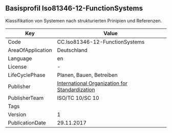 ## Basisprofil Iso81346-12-FunctionSystems
Klassifikation von Systemen nach strukturierten Prinipien und Referenzen.

Key | Value |
--|--|
Code | CC.Iso81346-12-FunctionSystems |  
AreaOfApplication | Deutschland |  
Language | en |  
License | - |  
LifeCyclePhase | Planen, Bauen, Betreiben |  
Publisher | [International Organization for Standardization](https://www.iso.org/standard/63886.html) |  
PublisherTeam | ISO/TC 10/SC 10 |  
Tags |  |  
Version | 1 |  
PublicationDate | 29.11.2017 |  
